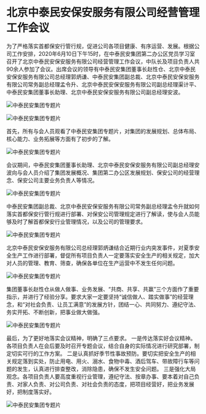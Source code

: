 # 北京中泰民安保安服务有限公司经营管理工作会议

为了严格落实首都保安行管行规，促进公司各项目健康、有序运营、发展。根据公司工作安排，2020年6月10日下午15时，在中泰民安集团第二办公区党员学习室召开了北京中泰民安保安服务有限公司经营管理工作会议，中队长及项目负责人共90余人参加了会议。出席会议的领导有中泰民安集团董事长赵性仓、北京中泰民安保安服务有限公司总经理郭炳谦、中泰民安集团副总裁、北京中泰民安保安服务有限公司常务副总经理孟令升、北京中泰民安保安服务有限公司副总经理渠计平、中泰民安集团董事长助理、北京中泰民安保安服务有限公司副总经理安波。

![中泰民安集团专题片](/illustation/news10-1.png)

![中泰民安集团专题片](/illustation/news10-2.png)
 
首先，所有与会人员观看了中泰民安集团专题片，对集团的发展规划、总体布局、核心能力、业务拓展等方面有了初步的了解。

![中泰民安集团专题片](/illustation/news10-3.png)
 
会议期间，中泰民安集团董事长助理、北京中泰民安保安服务有限公司副总经理安波向与会人员介绍了集团发展概况、集团第二办公区发展规划、保安公司的经营理念、保安公司主要业务负责人等情况。

![中泰民安集团专题片](/illustation/news10-4.png)
    
中泰民安集团副总裁、北京中泰民安保安服务有限公司常务副总经理孟令升就如何落实首都保安行管行规进行部署、对保安公司管理规定进行了解读，使与会人员能够及时了解首都保安行业管理情况，以及公司的管理要求。

![中泰民安集团专题片](/illustation/news10-5.png)
 
北京中泰民安保安服务有限公司总经理郭炳谦结合近期行业内突发事件，对夏季安全生产工作进行部署，督促所有项目负责人一定要落实安全生产的相关规定，加大对人员的管理、教育、筛查，确保各单位在生产运营中不发生任何问题。

![中泰民安集团专题片](/illustation/news10-6.png)
 
集团董事长赵性仓从做人做事、业务发展、“共商、共享、共赢”三个方面作了重要指示，并进行了经验分享。要求大家一定要坚持“诚信做人、踏实做事”的经营理念，和“对社会负责、让员工满意”的发展方针，团结一心、共同努力、遵纪守法、务实开拓、不断创新，把事业做大做强。

![中泰民安集团专题片](/illustation/news10-7.png)
 
最后，为了更好地落实会议精神，明确了三点要求。
一是传达落实好会议精神。各项目负责人在会后要及时召开专题会议，结合自身的实际情况进行研究部署，制定切实可行的工作方案。
二是认真抓好季节性事故预防。要切实把安全生产的相关规定落到实处，防止用电、用火、溺水、食物中毒、酒后驾车、带故障行车等问题的发生，认真进行排查整改，消除隐患，确保不发生安全问题。
三是强化大局观念。各项目负责人要高度重视行业管理，遵纪守法、按章办事、要本着对自己负责、对家人负责、对公司负责、对社会负责的态度，把项目经营好，把业务发展好，把制度落实好。

![中泰民安集团专题片](/illustation/news10-8.png)
